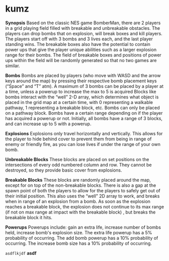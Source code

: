 # kumz
**Synopsis**
Based on the classic NES game BomberMan, there are 2 players in a grid playing field filled with breakable and unbreakable obstacles. The players can drop bombs that on explosion, will break boxes and kill players. The players start off with 3 bombs and 3 lives each, and the last player standing wins. The breakable boxes also have the potential to contain power ups that give the player unique abilities such as a larger explosion range for their bombs. The field of breakable boxes and positions of power ups within the field will be randomly generated so that no two games are similar.

**Bombs**
Bombs are placed by players (who move with WASD and the arrow keys around the map) by pressing their respective bomb placement keys (“Space” and “T” atm). A maximum of 3 bombs can be placed by a player at a time, unless a powerup to increase the max to 5 is acquired Blocks like bombs interact with the “well” 2-D array, which determines what object is placed in the grid map at a certain time, with 0 representing a walkable pathway, 1 representing a breakable block, etc. Bombs can only be placed on a pathway block. Bombs have a certain range depending on if the player has acquired a powerup or not. Initially, all bombs have a range of 3 blocks, and can increase up to 5 with a powerup. 

**Explosions**
Explosions only travel horizontally and vertically. This allows for the player to hide behind cover to prevent them from being in range of enemy or friendly fire, as you can lose lives if under the range of your own bomb. 

**Unbreakable Blocks**
These blocks are placed on set positions on the intersections of every odd numbered column and row. They cannot be destroyed, so they provide basic cover from explosions. 

**Breakable Blocks**
These blocks are randomly placed around the map, except for on top of the non-breakable blocks. There is also a gap at the spawn point of both the players to allow for the players to safely get out of their initial position. This also uses the “well” 2D array to work, and breaks when in range of an explosion from a bomb. As soon as the explosion reaches a breakable block, the explosion does not continue to its max range (if not on max range at impact with the breakable block) , but breaks the breakable block it hits.

**Powerups**
Powerups include: gain an extra life, increase number of bombs held, increase bomb's explosion size. The extra life powerup has a 5% probability of occurring. The add bomb powerup has a 10% probability of occurring. The increase bomb size has a 10% probability of occurring.

``asdflkjdf``
**asdf**